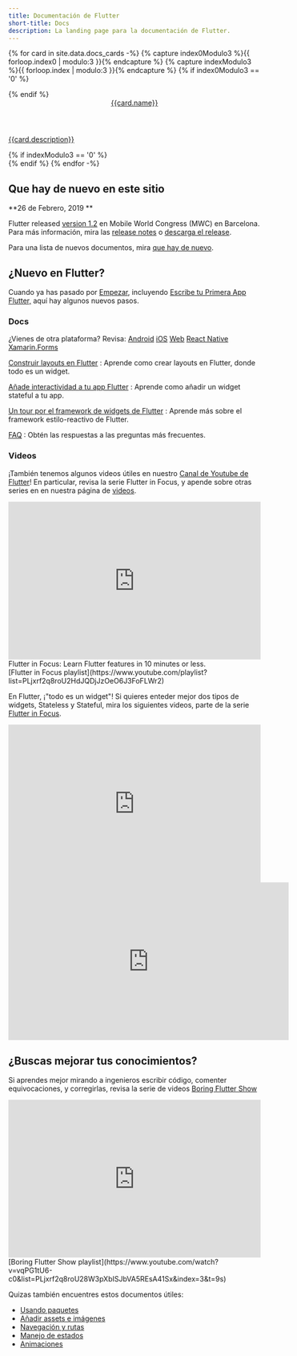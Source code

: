 ```yaml
---
title: Documentación de Flutter
short-title: Docs
description: La landing page para la documentación de Flutter.
---
```


{% for card in site.data.docs_cards -%}
  {% capture index0Modulo3 %}{{ forloop.index0 | modulo:3 }}{% endcapture %}
  {% capture indexModulo3 %}{{ forloop.index | modulo:3 }}{% endcapture %}
  {% if index0Modulo3 == '0' %}
  <div class="card-deck mb-4">
  {% endif %}
    <a class="card" href="{{card.url}}">
      <div class="card-body">
        <header class="card-title">{{card.name}}</header>
        <p class="card-text">{{card.description}}</p>
      </div>
    </a>
  {% if indexModulo3 == '0' %}
  </div>
  {% endif %}
{% endfor -%}

## Que hay de nuevo en este sitio

**26 de Febrero, 2019 **

Flutter released [version
1.2](https://developers.googleblog.com/2019/02/launching-flutter-12-at-mobile-world.html)
en Mobile World Congress (MWC) en Barcelona. Para más información, mira las 
[release notes](https://github.com/flutter/flutter/wiki/Release-Notes---Flutter-1.2.1)
o [descarga el release](/docs/development/tools/sdk/archive).

Para una lista de nuevos documentos, mira [que hay de nuevo](/docs/whats-new-archive).

## ¿Nuevo en Flutter?

Cuando ya has pasado por [Empezar](/docs/get-started/install),
incluyendo [Escribe tu Primera App Flutter,](/docs/get-started/codelab)
aquí hay algunos nuevos pasos.

### Docs

¿Vienes de otra plataforma? Revisa:
[Android](/docs/get-started/flutter-for/android-devs)
[iOS](/docs/get-started/flutter-for/ios-devs)
[Web](/docs/get-started/flutter-for/web-devs)
[React Native](/docs/get-started/flutter-for/react-native-devs)
[Xamarin.Forms](/docs/get-started/flutter-for/xamarin-forms-devs)

[Construir layouts en Flutter](/docs/development/ui/layout)
: Aprende como crear layouts en Flutter, donde todo es un widget.

[Añade interactividad a tu app Flutter](/docs/development/ui/interactive)
: Aprende como añadir un widget stateful a tu app.

[Un tour por el framework de widgets de Flutter](/docs/development/ui/widgets-intro)
: Aprende más sobre el framework estilo-reactivo de Flutter.

[FAQ](/docs/resources/faq)
: Obtén las respuestas a las preguntas más frecuentes.

### Videos

¡También tenemos algunos videos útiles en nuestro [Canal 
de Youtube de Flutter]({{site.social.youtube}})! En 
particular, revisa la serie Flutter in Focus, 
y apende sobre otras series en 
en nuestra página de [videos](/docs/resources/videos).

<iframe style="max-width: 100%" width="560" height="315" src="https://www.youtube.com/embed/wgTBLj7rMPM" frameborder="0" allow="accelerometer; autoplay; encrypted-media; gyroscope; picture-in-picture" allowfullscreen></iframe>
Flutter in Focus: Learn Flutter features in 10 minutes or less.<br>
[Flutter in Focus playlist](https://www.youtube.com/playlist?list=PLjxrf2q8roU2HdJQDjJzOeO6J3FoFLWr2)

En Flutter, ¡"todo es un widget"! Si quieres enteder mejor dos tipos de widgets, Stateless y Stateful, mira los siguientes videos,
parte de la serie [Flutter in
Focus](https://www.youtube.com/playlist?list=PLjxrf2q8roU2HdJQDjJzOeO6J3FoFLWr2).

<iframe style="max-width: 100%" width="560" height="315" src="https://www.youtube.com/embed/wE7khGHVkYY" frameborder="0" allow="accelerometer; autoplay; encrypted-media; gyroscope; picture-in-picture" allowfullscreen></iframe> <iframe width="560" height="315" src="https://www.youtube.com/embed/AqCMFXEmf3w" frameborder="0" allow="accelerometer; autoplay; encrypted-media; gyroscope; picture-in-picture" allowfullscreen></iframe>

## ¿Buscas mejorar tus conocimientos?

Si aprendes mejor mirando a ingenieros escribir código, comenter equivocaciones, y corregirlas,
revisa la serie de videos 
[Boring Flutter Show](https://www.youtube.com/watch?v=vqPG1tU6-c0&list=PLjxrf2q8roU28W3pXbISJbVA5REsA41Sx&index=3&t=9s)

<iframe style="max-width: 100%" width="560" height="315" src="https://www.youtube.com/embed/vqPG1tU6-c0" frameborder="0" allow="accelerometer; autoplay; encrypted-media; gyroscope; picture-in-picture" allowfullscreen></iframe>
[Boring Flutter Show playlist](https://www.youtube.com/watch?v=vqPG1tU6-c0&list=PLjxrf2q8roU28W3pXbISJbVA5REsA41Sx&index=3&t=9s)

Quizas también encuentres estos documentos útiles:

* [Usando paquetes](/docs/development/packages-and-plugins/using-packages)
* [Añadir assets e imágenes](/docs/development/ui/assets-and-images)
* [Navegación y rutas](/docs/development/ui/navigation)
* [Manejo de estados](/docs/development/data-and-backend/state-mgmt/intro)
* [Animaciones](/docs/development/ui/animations)
